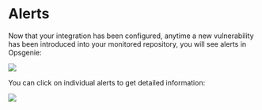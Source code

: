 # Alerts

Now that your integration has been configured, anytime a new vulnerability has been introduced into your monitored repository, you will see alerts in Opsgenie:

![](https://partner-workshop-assets.s3.us-east-2.amazonaws.com/opsgenie-alerts.png)

You can click on individual alerts to get detailed information:

![](https://partner-workshop-assets.s3.us-east-2.amazonaws.com/opsgenie-alerts-detail.png)
